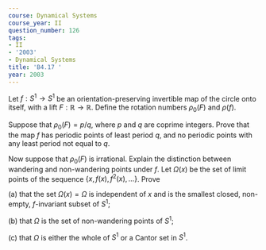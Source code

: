 ```yaml
---
course: Dynamical Systems
course_year: II
question_number: 126
tags:
- II
- '2003'
- Dynamical Systems
title: 'B4.17 '
year: 2003
---
```



Let $f: S^{1} \rightarrow S^{1}$ be an orientation-preserving invertible map of the circle onto itself, with a lift $F: \mathbb{R} \rightarrow \mathbb{R}$. Define the rotation numbers $\rho_{0}(F)$ and $\rho(f)$.

Suppose that $\rho_{0}(F)=p / q$, where $p$ and $q$ are coprime integers. Prove that the map $f$ has periodic points of least period $q$, and no periodic points with any least period not equal to $q$.

Now suppose that $\rho_{0}(F)$ is irrational. Explain the distinction between wandering and non-wandering points under $f$. Let $\Omega(x)$ be the set of limit points of the sequence $\left\{x, f(x), f^{2}(x), \ldots\right\}$. Prove

(a) that the set $\Omega(x)=\Omega$ is independent of $x$ and is the smallest closed, non-empty, $f$-invariant subset of $S^{1}$;

(b) that $\Omega$ is the set of non-wandering points of $S^{1}$;

(c) that $\Omega$ is either the whole of $S^{1}$ or a Cantor set in $S^{1}$.